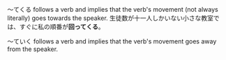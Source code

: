 ～てくる follows a verb and implies that the verb's movement (not always literally) goes towards the speaker.
生徒数が十一人しかいない小さな教室では、すぐに私の順番が**回ってくる**。

～ていく follows a verb and implies that the verb's movement goes away from the speaker.
